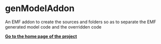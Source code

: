 genModelAddon
=============

An EMF addon to create the sources and folders so as to separate the EMF generated model code and the overridden code

<a href="http://opcoach.github.io/genModelAddon/"><strong>Go to the home page of the project</strong></a>

